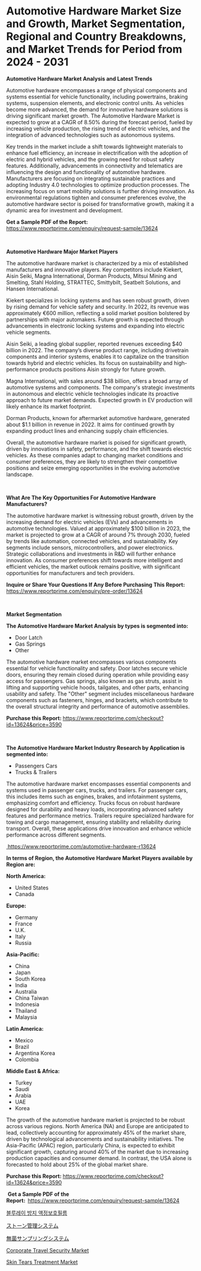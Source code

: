 <p><h1>Automotive Hardware Market Size and Growth, Market Segmentation, Regional and Country Breakdowns, and Market Trends for Period from 2024 -  2031</h1></p><p><strong>Automotive Hardware Market Analysis and Latest Trends</strong></p>
<p><p>Automotive hardware encompasses a range of physical components and systems essential for vehicle functionality, including powertrains, braking systems, suspension elements, and electronic control units. As vehicles become more advanced, the demand for innovative hardware solutions is driving significant market growth. The Automotive Hardware Market is expected to grow at a CAGR of 8.50% during the forecast period, fueled by increasing vehicle production, the rising trend of electric vehicles, and the integration of advanced technologies such as autonomous systems.</p><p>Key trends in the market include a shift towards lightweight materials to enhance fuel efficiency, an increase in electrification with the adoption of electric and hybrid vehicles, and the growing need for robust safety features. Additionally, advancements in connectivity and telematics are influencing the design and functionality of automotive hardware. Manufacturers are focusing on integrating sustainable practices and adopting Industry 4.0 technologies to optimize production processes. The increasing focus on smart mobility solutions is further driving innovation. As environmental regulations tighten and consumer preferences evolve, the automotive hardware sector is poised for transformative growth, making it a dynamic area for investment and development.</p></p>
<p><strong>Get a Sample PDF of the Report:&nbsp;</strong> <a href="https://www.reportprime.com/enquiry/request-sample/13624">https://www.reportprime.com/enquiry/request-sample/13624</a></p>
<p>&nbsp;</p>
<p><strong>Automotive Hardware Major Market Players</strong></p>
<p><p>The automotive hardware market is characterized by a mix of established manufacturers and innovative players. Key competitors include Kiekert, Aisin Seiki, Magna International, Dorman Products, Mitsui Mining and Smelting, Stahl Holding, STRATTEC, Smittybilt, Seatbelt Solutions, and Hansen International.</p><p>Kiekert specializes in locking systems and has seen robust growth, driven by rising demand for vehicle safety and security. In 2022, its revenue was approximately €600 million, reflecting a solid market position bolstered by partnerships with major automakers. Future growth is expected through advancements in electronic locking systems and expanding into electric vehicle segments.</p><p>Aisin Seiki, a leading global supplier, reported revenues exceeding $40 billion in 2022. The company’s diverse product range, including drivetrain components and interior systems, enables it to capitalize on the transition towards hybrid and electric vehicles. Its focus on sustainability and high-performance products positions Aisin strongly for future growth.</p><p>Magna International, with sales around $38 billion, offers a broad array of automotive systems and components. The company's strategic investments in autonomous and electric vehicle technologies indicate its proactive approach to future market demands. Expected growth in EV production will likely enhance its market footprint.</p><p>Dorman Products, known for aftermarket automotive hardware, generated about $1.1 billion in revenue in 2022. It aims for continued growth by expanding product lines and enhancing supply chain efficiencies.</p><p>Overall, the automotive hardware market is poised for significant growth, driven by innovations in safety, performance, and the shift towards electric vehicles. As these companies adapt to changing market conditions and consumer preferences, they are likely to strengthen their competitive positions and seize emerging opportunities in the evolving automotive landscape.</p></p>
<p>&nbsp;</p>
<p><strong>What Are The Key Opportunities For Automotive Hardware Manufacturers?</strong></p>
<p><p>The automotive hardware market is witnessing robust growth, driven by the increasing demand for electric vehicles (EVs) and advancements in automotive technologies. Valued at approximately $100 billion in 2023, the market is projected to grow at a CAGR of around 7% through 2030, fueled by trends like automation, connected vehicles, and sustainability. Key segments include sensors, microcontrollers, and power electronics. Strategic collaborations and investments in R&D will further enhance innovation. As consumer preferences shift towards more intelligent and efficient vehicles, the market outlook remains positive, with significant opportunities for manufacturers and tech providers.</p></p>
<p><strong>Inquire or Share Your Questions If Any Before Purchasing This Report:</strong> <a href="https://www.reportprime.com/enquiry/pre-order/13624">https://www.reportprime.com/enquiry/pre-order/13624</a></p>
<p>&nbsp;</p>
<p><strong>Market Segmentation</strong></p>
<p><strong>The Automotive Hardware Market Analysis by types is segmented into:</strong></p>
<p><ul><li>Door Latch</li><li>Gas Springs</li><li>Other</li></ul></p>
<p><p>The automotive hardware market encompasses various components essential for vehicle functionality and safety. Door latches secure vehicle doors, ensuring they remain closed during operation while providing easy access for passengers. Gas springs, also known as gas struts, assist in lifting and supporting vehicle hoods, tailgates, and other parts, enhancing usability and safety. The "Other" segment includes miscellaneous hardware components such as fasteners, hinges, and brackets, which contribute to the overall structural integrity and performance of automotive assemblies.</p></p>
<p><strong>Purchase this Report:&nbsp;</strong><a href="https://www.reportprime.com/checkout?id=13624&price=3590">https://www.reportprime.com/checkout?id=13624&price=3590</a></p>
<p>&nbsp;</p>
<p><strong>The Automotive Hardware Market Industry Research by Application is segmented into:</strong></p>
<p><ul><li>Passengers Cars</li><li>Trucks & Trailers</li></ul></p>
<p><p>The automotive hardware market encompasses essential components and systems used in passenger cars, trucks, and trailers. For passenger cars, this includes items such as engines, brakes, and infotainment systems, emphasizing comfort and efficiency. Trucks focus on robust hardware designed for durability and heavy loads, incorporating advanced safety features and performance metrics. Trailers require specialized hardware for towing and cargo management, ensuring stability and reliability during transport. Overall, these applications drive innovation and enhance vehicle performance across different segments.</p></p>
<p><a href="https://www.reportprime.com/automotive-hardware-r13624">&nbsp;https://www.reportprime.com/automotive-hardware-r13624</a></p>
<p><strong>In terms of Region, the Automotive Hardware Market Players available by Region are:</strong></p>
<p>
    <p> <strong> North America: </strong>
        <ul>
            <li>United States</li>
            <li>Canada</li>
        </ul>
        </p> 
    <p> <strong> Europe: </strong>
        <ul>
            <li>Germany</li>
            <li>France</li>
            <li>U.K.</li>
            <li>Italy</li>
            <li>Russia</li>
        </ul>
        </p> 
    <p> <strong> Asia-Pacific: </strong>
        <ul>
            <li>China</li>
            <li>Japan</li>
            <li>South Korea</li>
            <li>India</li>
            <li>Australia</li>
            <li>China Taiwan</li>
            <li>Indonesia</li>
            <li>Thailand</li>
            <li>Malaysia</li>
        </ul>
        </p> 
    <p> <strong> Latin America: </strong>
        <ul>
            <li>Mexico</li>
            <li>Brazil</li>
            <li>Argentina Korea</li>
            <li>Colombia</li>
        </ul>
        </p> 
    <p> <strong> Middle East & Africa: </strong>
        <ul>
            <li>Turkey</li>
            <li>Saudi</li>
            <li>Arabia</li>
            <li>UAE</li>
            <li>Korea</li>
        </ul>
    </p>
    </p>
<p><p>The growth of the automotive hardware market is projected to be robust across various regions. North America (NA) and Europe are anticipated to lead, collectively accounting for approximately 45% of the market share, driven by technological advancements and sustainability initiatives. The Asia-Pacific (APAC) region, particularly China, is expected to exhibit significant growth, capturing around 40% of the market due to increasing production capacities and consumer demand. In contrast, the USA alone is forecasted to hold about 25% of the global market share.</p></p>
<p><strong>Purchase this Report: </strong><a href="https://www.reportprime.com/checkout?id=13624&price=3590">https://www.reportprime.com/checkout?id=13624&price=3590</a></p>
<p>&nbsp;<strong>Get a Sample PDF of the Report:&nbsp;&nbsp;</strong><a href="https://www.reportprime.com/enquiry/request-sample/13624">https://www.reportprime.com/enquiry/request-sample/13624</a></p>
<p><strong></strong></p>
<p><p><a href="https://medium.com/@daniamha96_85754/%EC%84%B8%EA%B3%84-anti-blu-ray-screen-protectors-market-%EC%9D%80-2024%EC%97%90%EC%84%9C-2031%EB%A1%9C-%EC%97%B0%ED%8F%89%EA%B7%A0-%EC%A6%9D%EA%B0%80%EC%9C%A8%EC%9D%84-%EB%B3%B4%EC%9D%BC-%EA%B2%83%EC%9C%BC%EB%A1%9C-%EC%98%88%EC%83%81%EB%90%A9%EB%8B%88%EB%8B%A4-58f334dd65fe">블루레이 방지 액정보호필름</a></p><p><a href="https://medium.com/@larrylemkert567/stone-management-system-market-%E3%81%AF-%E3%82%B3%E3%82%B9%E3%83%88%E7%AE%A1%E7%90%86%E3%81%A8%E5%8A%B9%E7%8E%87%E5%90%91%E4%B8%8A%E3%82%92%E5%84%AA%E5%85%88%E3%81%97%E3%81%BE%E3%81%99-%E3%81%95%E3%82%89%E3%81%AB-%E5%A0%B1%E5%91%8A%E6%9B%B8%E3%81%AF%E5%B8%82%E5%A0%B4%E3%81%AE%E9%9C%80%E8%A6%81%E9%9D%A2%E3%81%A8%E4%BE%9B%E7%B5%A6%E9%9D%A2%E3%81%AE%E4%B8%A1%E6%96%B9%E3%82%92%E3%82%AB%E3%83%90%E3%83%BC%E3%81%97%E3%81%A6%E3%81%84%E3%81%BE%E3%81%99-stone-9330c3927e27">ストーン管理システム</a></p><p><a href="https://medium.com/@larrylemkert567/sterile-sampling-systems-market-%E3%81%AF-%E3%82%B3%E3%82%B9%E3%83%88%E7%AE%A1%E7%90%86%E3%81%A8%E5%8A%B9%E7%8E%87%E5%90%91%E4%B8%8A%E3%82%92%E5%84%AA%E5%85%88%E3%81%97%E3%81%BE%E3%81%99-%E3%81%95%E3%82%89%E3%81%AB-%E5%A0%B1%E5%91%8A%E6%9B%B8%E3%81%AF%E5%B8%82%E5%A0%B4%E3%81%AE%E9%9C%80%E8%A6%81%E9%9D%A2%E3%81%A8%E4%BE%9B%E7%B5%A6%E9%9D%A2%E3%81%AE%E4%B8%A1%E6%96%B9%E3%82%92%E3%82%AB%E3%83%90%E3%83%BC%E3%81%97%E3%81%A6%E3%81%84%E3%81%BE%E3%81%99-sterile-fb4bd56c05c5">無菌サンプリングシステム</a></p><p><a href="https://github.com/JosephineMcguire65/Market-Research-Report-List-1/blob/main/corporate-travel-security-market.md">Corporate Travel Security Market</a></p><p><a href="https://github.com/FahadAhmed712/Market-Research-Report-List-1/blob/main/skin-tears-treatment-market.md">Skin Tears Treatment Market</a></p></p>